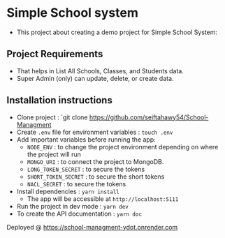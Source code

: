# Simple School system

- This project about creating a demo project for Simple School System:

## Project Requirements

- That helps in List All Schools, Classes, and Students data.
- Super Admin (only) can update, delete, or create data.

## Installation instructions

- Clone project : `git clone https://github.com/seiftahawy54/School-Managment
- Create `.env` file for environment variables : `touch .env`
- Add important variables before running the app:
    - `NODE_ENV` : to change the project environment depending on where the project will run
    - `MONGO_URI` : to connect the project to MongoDB.
    - `LONG_TOKEN_SECRET` : to secure the tokens
    - `SHORT_TOKEN_SECRET` : to secure the short tokens
    - `NACL_SECRET` : to secure the tokens
- Install dependencies : `yarn install`
    - The app will be accessible at ``http://localhost:5111``
- Run the project in dev mode : `yarn dev`
- To create the API documentation : `yarn doc`

Deployed @ https://school-managment-ydot.onrender.com
